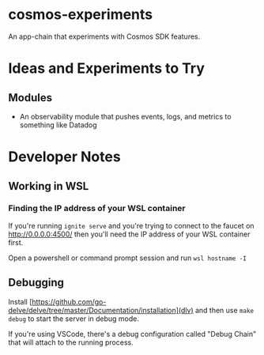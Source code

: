 # cosmos-experiments
An app-chain that experiments with Cosmos SDK features.

# Ideas and Experiments to Try

## Modules

* An observability module that pushes events, logs, and metrics to something like Datadog


# Developer Notes

## Working in WSL

### Finding the IP address of your WSL container

If you're running `ignite serve` and you're trying to connect to the
faucet on http://0.0.0.0:4500/ then you'll need the IP address of your
WSL container first.

Open a powershell or command prompt session and run `wsl hostname -I`

## Debugging

Install [https://github.com/go-delve/delve/tree/master/Documentation/installation](dlv) and
then use `make debug` to start the server in debug mode.

If you're using VSCode, there's a debug configuration called "Debug Chain" that will attach
to the running process.
